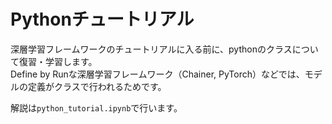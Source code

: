 # Pythonチュートリアル
深層学習フレームワークのチュートリアルに入る前に、pythonのクラスについて復習・学習します。  
Define by Runな深層学習フレームワーク（Chainer, PyTorch）などでは、モデルの定義がクラスで行われるためです。  

解説は`python_tutorial.ipynb`で行います。